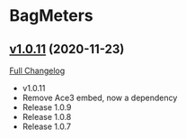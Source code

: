 # BagMeters

## [v1.0.11](https://github.com/Septh/WoW-BagMeters/tree/v1.0.11) (2020-11-23)
[Full Changelog](https://github.com/Septh/WoW-BagMeters/compare/v1.0.6...v1.0.11) 

- v1.0.11  
- Remove Ace3 embed, now a dependency  
- Release 1.0.9  
- Release 1.0.8  
- Release 1.0.7  
